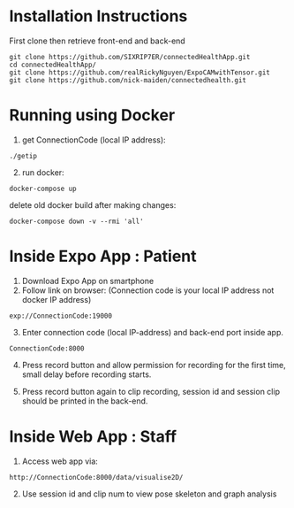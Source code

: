 # Installation Instructions

First clone then retrieve front-end and back-end

```
git clone https://github.com/SIXRIP7ER/connectedHealthApp.git
cd connectedHealthApp/
git clone https://github.com/realRickyNguyen/ExpoCAMwithTensor.git
git clone https://github.com/nick-maiden/connectedhealth.git
```

# Running using Docker

1. get ConnectionCode (local IP address):

```
./getip
```

2. run docker:

```
docker-compose up
```

delete old docker build after making changes:

```
docker-compose down -v --rmi 'all'
```

# Inside Expo App : Patient

1. Download Expo App on smartphone
2. Follow link on browser: (Connection code is your local IP address not docker IP address)

```
exp://ConnectionCode:19000
```

3. Enter connection code (local IP-address) and back-end port inside app.

```
ConnectionCode:8000
```

4. Press record button and allow permission for recording for the first time, small delay before recording starts.

5. Press record button again to clip recording, session id and session clip should be printed in the back-end.

# Inside Web App : Staff

1. Access web app via:

```
http://ConnectionCode:8000/data/visualise2D/
```

2. Use session id and clip num to view pose skeleton and graph analysis
